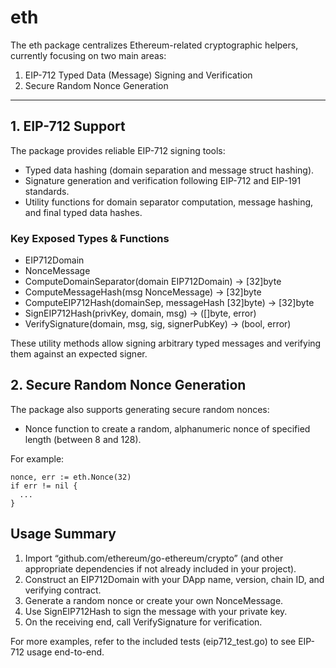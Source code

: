 # eth

The eth package centralizes Ethereum-related cryptographic helpers, currently focusing on two main areas:

1. EIP-712 Typed Data (Message) Signing and Verification
2. Secure Random Nonce Generation

---

## 1. EIP-712 Support

The package provides reliable EIP-712 signing tools:
- Typed data hashing (domain separation and message struct hashing).  
- Signature generation and verification following EIP-712 and EIP-191 standards.  
- Utility functions for domain separator computation, message hashing, and final typed data hashes.

### Key Exposed Types & Functions

- EIP712Domain  
- NonceMessage  
- ComputeDomainSeparator(domain EIP712Domain) → [32]byte  
- ComputeMessageHash(msg NonceMessage) → [32]byte  
- ComputeEIP712Hash(domainSep, messageHash [32]byte) → [32]byte  
- SignEIP712Hash(privKey, domain, msg) → ([]byte, error)  
- VerifySignature(domain, msg, sig, signerPubKey) → (bool, error)  

These utility methods allow signing arbitrary typed messages and verifying them against an expected signer.

## 2. Secure Random Nonce Generation

The package also supports generating secure random nonces:
- Nonce function to create a random, alphanumeric nonce of specified length (between 8 and 128).

For example:
```
nonce, err := eth.Nonce(32)
if err != nil {
  ...
}
```

## Usage Summary

1. Import “github.com/ethereum/go-ethereum/crypto” (and other appropriate dependencies if not already included in your project).  
2. Construct an EIP712Domain with your DApp name, version, chain ID, and verifying contract.  
3. Generate a random nonce or create your own NonceMessage.  
4. Use SignEIP712Hash to sign the message with your private key.  
5. On the receiving end, call VerifySignature for verification.  

For more examples, refer to the included tests (eip712_test.go) to see EIP-712 usage end-to-end.
